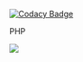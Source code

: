 
[![Codacy Badge](https://api.codacy.com/project/badge/Grade/06e3d172728b4192baf9c0e16d47e93a)](https://app.codacy.com/app/Phylantropy/PHP?utm_source=github.com&utm_medium=referral&utm_content=Phylantropy/PHP&utm_campaign=Badge_Grade_Dashboard)

PHP

<a href="https://codeclimate.com/github/Phylantropy/PHP/maintainability"><img src="https://api.codeclimate.com/v1/badges/b53e0d26bc90d513afda/maintainability" /></a>
